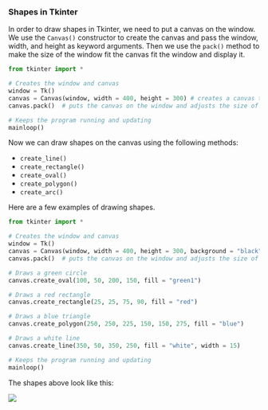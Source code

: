 ### Shapes in Tkinter

In order to draw shapes in Tkinter, we need to put a canvas on the window. We use the `Canvas()` constructor to create the canvas and pass the window, width, and height as keyword arguments. Then we use the `pack()` method to make the size of the window fit the canvas fit the window and display it. 

```python
from tkinter import *

# Creates the window and canvas
window = Tk()
canvas = Canvas(window, width = 400, height = 300) # creates a canvas that is 400px by 300px that will go on the window
canvas.pack()  # puts the canvas on the window and adjusts the size of the window accordingly

# Keeps the program running and updating
mainloop()
```

Now we can draw shapes on the canvas using the following methods:
* `create_line()`
* `create_rectangle()`
* `create_oval()`
* `create_polygon()`
* `create_arc()`

Here are a few examples of drawing shapes.

```python
from tkinter import *

# Creates the window and canvas
window = Tk()
canvas = Canvas(window, width = 400, height = 300, background = "black") # creates a canvas that is 400px by 300px that will go on the window
canvas.pack()  # puts the canvas on the window and adjusts the size of the window accordingly

# Draws a green circle
canvas.create_oval(100, 50, 200, 150, fill = "green1")

# Draws a red rectangle
canvas.create_rectangle(25, 25, 75, 90, fill = "red")

# Draws a blue triangle
canvas.create_polygon(250, 250, 225, 150, 150, 275, fill = "blue")

# Draws a white line
canvas.create_line(350, 50, 350, 250, fill = "white", width = 15)

# Keeps the program running and updating
mainloop()
```

The shapes above look like this:

![](../Images/TK_Shapes1.png)
